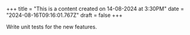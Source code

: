 +++
title = "This is a content created on 14-08-2024 at 3:30PM"
date = "2024-08-16T09:16:01.767Z"
draft = false
+++

  Write unit tests for the new features.
        